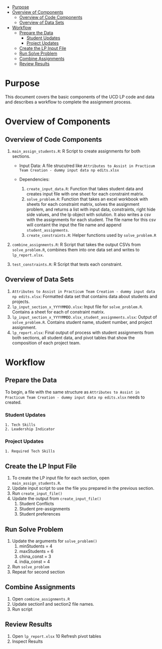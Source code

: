 -   <a href="#purpose" id="toc-purpose">Purpose</a>
-   <a href="#overview-of-components"
    id="toc-overview-of-components">Overview of Components</a>
    -   <a href="#overview-of-code-components"
        id="toc-overview-of-code-components">Overview of Code Components</a>
    -   <a href="#overview-of-data-sets" id="toc-overview-of-data-sets">Overview
        of Data Sets</a>
-   <a href="#workflow" id="toc-workflow">Workflow</a>
    -   <a href="#prepare-the-data" id="toc-prepare-the-data">Prepare the
        Data</a>
        -   <a href="#student-updates" id="toc-student-updates">Student Updates</a>
        -   <a href="#project-updates" id="toc-project-updates">Project Updates</a>
    -   <a href="#create-the-lp-input-file"
        id="toc-create-the-lp-input-file">Create the LP Input File</a>
    -   <a href="#run-solve-problem" id="toc-run-solve-problem">Run Solve
        Problem</a>
    -   <a href="#combine-assignments" id="toc-combine-assignments">Combine
        Assignments</a>
    -   <a href="#review-results" id="toc-review-results">Review Results</a>

# Purpose

This document covers the basic components of the UCD LP code and data
and describes a workflow to complete the assignment process.

# Overview of Components

## Overview of Code Components

1.  `main_assign_students.R`: R Script to create assignments for both
    sections.

    -   Input Data: A file strucutred like
        `Attributes to Assist in Practicum Team Creation - dummy input data np edits.xlsx`

    -   Dependencies:

        1.  `create_input_data.R`: Function that takes student data and
            creates input file with one sheet for each constraint
            matrix.
        2.  `solve_problem.R`: Function that takes an excel workbook
            with sheets for each constraint matrix, solves the
            assignment problem, and returns a list with input data,
            constraints, right hide side values, and the lp object with
            solution. It also writes a csv with the assignments for each
            student. The file name for this csv will containt the input
            the file name and append `student_assignments`.
        3.  `create_constraints.R`: Helper functions used by
            `solve_problem.R`

2.  `combine_assignments.R`: R Script that takes the output CSVs from
    `solve_problem.R`, combines them into one data set and writes to
    `lp_report.xlsx`.

3.  `test_constraints.R`: R Script that tests each constraint.

## Overview of Data Sets

1.  `Attributes to Assist in Practicum Team Creation - dummy input data np edits.xlsx`:
    Formatted data set that contains data about students and projects.
2.  `lp_input_section_x_YYYYMMDD.xlsx`: Input file for
    `solve_problem.R`. Contains a sheet for each of constraint matrix.
3.  `lp_input_section_x_YYYYMMDD.xlsx_student_assignments.xlsx`: Output
    of `solve_problem.R`. Contains student name, student number, and
    project assignment.
4.  `lp_report.xlsx`: Final output of process with student assignments
    from both sections, all student data, and pivot tables that show the
    composition of each project team.

# Workflow

## Prepare the Data

To begin, a file with the same structure as
`Attributes to Assist in Practicum Team Creation - dummy input data np edits.xlsx`
needs to created.

### Student Updates

    1. Tech Skills
    2. Leadership Indicator

### Project Updates

    1. Required Tech Skills

## Create the LP Input File

1.  To create the LP input file for each section, open
    `main_assign_students.R`.
2.  Update input script to use the file you prepared in the previous
    section.
3.  Run `create_input_file()`
4.  Update the output from `create_input_file()`
    1.  Student Conflicts
    2.  Student pre-assignments
    3.  Student preferences

## Run Solve Problem

1.  Update the arguments for `solve_problem()`
    1.  minStudents = 4
    2.  maxStudents = 6
    3.  china\_const = 3
    4.  india\_const = 4
2.  Run `solve_problem`
3.  Repeat for second section

## Combine Assignments

1.  Open `combine_assignments.R`
2.  Update section1 and section2 file names.
3.  Run script

## Review Results

1.  Open `lp_report.xlsx` 10 Refresh pivot tables
2.  Inspect Results
